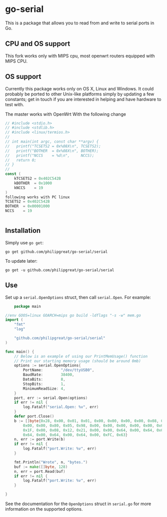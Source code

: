 go-serial
=========

This is a package that allows you to read from and write to serial ports in Go.


CPU and OS support
----------

This fork works only with MIPS cpu, most openwrt routers equipped with MIPS CPU.


OS support
----------

Currently this package works only on OS X, Linux and Windows. It could probably be ported
to other Unix-like platforms simply by updating a few constants; get in touch if
you are interested in helping and have hardware to test with.

The master works with OpenWrt With the following change
````go
// #include <stdio.h>
// #include <stdlib.h>
// #include <linux/termios.h>
//
// int main(int argc, const char **argv) {
//   printf("TCSETS2 = 0x%08X\n", TCSETS2);
//   printf("BOTHER  = 0x%08X\n", BOTHER);
//   printf("NCCS    = %d\n",     NCCS);
//   return 0;
// }
//
const (
	kTCSETS2 = 0x402C542B
	kBOTHER  = 0x1000
	kNCCS    = 19
)
following works with PC linux
TCSETS2 = 0x402C542B
BOTHER  = 0x00001000
NCCS    = 19



````

Installation
------------

Simply use `go get`:

    go get github.com/philipgreat/go-serial/serial

To update later:

    go get -u github.com/philipgreat/go-serial/serial



Use
---

Set up a `serial.OpenOptions` struct, then call `serial.Open`. For example:

````go
    package main

//env GOOS=linux GOARCH=mips go build -ldflags "-s -w" mem.go
import (
	"fmt"
	"log"

	"github.com/philipgreat/go-serial/serial"
)

func main() {
	// Below is an example of using our PrintMemUsage() function
	// Print our starting memory usage (should be around 0mb)
	options := serial.OpenOptions{
		PortName:        "/dev/ttyUSB0",
		BaudRate:        38400,
		DataBits:        8,
		StopBits:        1,
		MinimumReadSize: 4,
	}
	port, err := serial.Open(options)
	if err != nil {
		log.Fatalf("serial.Open: %v", err)
	}
	defer port.Close()
	b := []byte{0x28, 0x00, 0x01, 0x01, 0x00, 0x00, 0x00, 0x00, 0x08, 0x00,
		0x00, 0x00, 0x80, 0x05, 0x98, 0x00, 0x00, 0x00, 0x00, 0x00, 0x00,
		0x1F, 0x00, 0x08, 0x12, 0x21, 0x00, 0x00, 0x64, 0x00, 0x64, 0x00,
		0x64, 0x00, 0x64, 0x00, 0x64, 0x00, 0xFC, 0x63}
	n, err := port.Write(b)
	if err != nil {
		log.Fatalf("port.Write: %v", err)
	}

	fmt.Println("Wrote", n, "bytes.")
	buf := make([]byte, 128)
	n, err = port.Read(buf)
	if err != nil {
		log.Fatalf("port.Write: %v", err)
	}

}

````

See the documentation for the `OpenOptions` struct in `serial.go` for more
information on the supported options.
